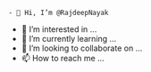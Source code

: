 	- 👋 Hi, I’m @RajdeepNayak
- 👀 I’m interested in ...
- 🌱 I’m currently learning ...
- 💞️ I’m looking to collaborate on ...
- 📫 How to reach me ...

<!---
RajdeepNayak/RajdeepNayak is a ✨ special ✨ repository because its `README.md` (this file) appears on your GitHub profile.
You can click the Preview link to take a look at your changes.
--->


